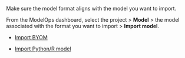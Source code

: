 Make sure the model format aligns with the model you want to import.

From the ModelOps dashboard, select the project > **Model** > the model associated with the format you want to import > **Import model**.

-   [Import BYOM](nro1732650484867.md)


-   [Import Python/R model](jbg1732650538946.md)


